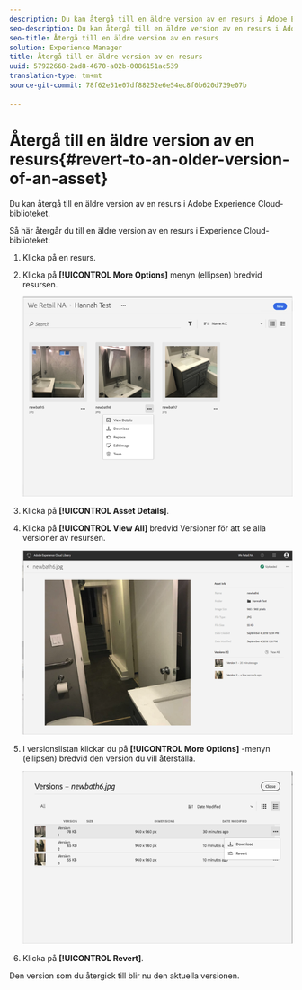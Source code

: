 ```yaml
---
description: Du kan återgå till en äldre version av en resurs i Adobe Experience Cloud-biblioteket.
seo-description: Du kan återgå till en äldre version av en resurs i Adobe Experience Cloud-biblioteket.
seo-title: Återgå till en äldre version av en resurs
solution: Experience Manager
title: Återgå till en äldre version av en resurs
uuid: 57922668-2ad8-4670-a02b-0086151ac539
translation-type: tm+mt
source-git-commit: 78f62e51e07df88252e6e54ec8f0b620d739e07b

---
```



# Återgå till en äldre version av en resurs{#revert-to-an-older-version-of-an-asset}

Du kan återgå till en äldre version av en resurs i Adobe Experience Cloud-biblioteket.

Så här återgår du till en äldre version av en resurs i Experience Cloud-biblioteket:

1. Klicka på en resurs.
1. Klicka på **[!UICONTROL More Options]** menyn (ellipsen) bredvid resursen.

   ![](assets/library_asset_options.png)

1. Klicka på **[!UICONTROL Asset Details]**.
1. Klicka på **[!UICONTROL View All]** bredvid Versioner för att se alla versioner av resursen.

   ![](assets/library_details_versions.png)

1. I versionslistan klickar du på **[!UICONTROL More Options]** -menyn (ellipsen) bredvid den version du vill återställa.

   ![](assets/library_versions_download_revert.png)

1. Klicka på **[!UICONTROL Revert]**.

Den version som du återgick till blir nu den aktuella versionen.
